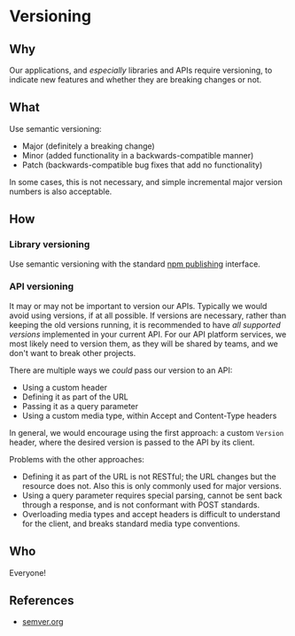 # Versioning

## Why

Our applications, and _especially_ libraries and APIs require versioning, to indicate new features and whether they are breaking changes or not.

## What

Use semantic versioning:
- Major (definitely a breaking change)
- Minor (added functionality in a backwards-compatible manner)
- Patch (backwards-compatible bug fixes that add no functionality)

In some cases, this is not necessary, and simple incremental major version numbers is also acceptable.

## How

### Library versioning

Use semantic versioning with the standard [npm publishing](npm.md) interface.

### API versioning

It may or may not be important to version our APIs. Typically we would avoid using versions, if at all possible. If versions are necessary, rather than keeping the old versions running, it is recommended to have _all supported versions_ implemented in your current API. For our API platform services, we most likely need to version them, as they will be shared by teams, and we don't want to break other projects.

There are multiple ways we _could_ pass our version to an API:

- Using a custom header
- Defining it as part of the URL
- Passing it as a query parameter
- Using a custom media type, within Accept and Content-Type headers

In general, we would encourage using the first approach: a custom `Version` header, where the desired version is passed to the API by its client.

Problems with the other approaches:

- Defining it as part of the URL is not RESTful; the URL changes but the resource does not. Also this is only commonly used for major versions.
- Using a query parameter requires special parsing, cannot be sent back through a response, and is not conformant with POST standards.
- Overloading media types and accept headers is difficult to understand for the client, and breaks standard media type conventions.

## Who

Everyone!

## References

- [semver.org](http://semver.org/)
